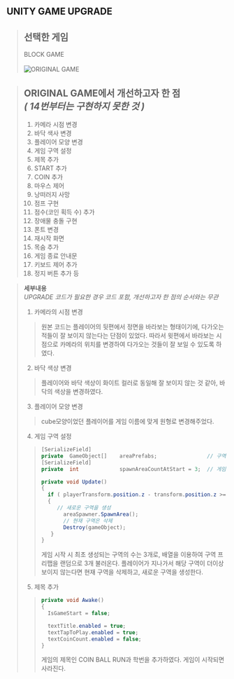 ## UNITY GAME UPGRADE

> **선택한 게임**
> -----------
> BLOCK GAME<br><br>
> ![ORIGINAL GAME](https://user-images.githubusercontent.com/101097019/207533610-eae205f3-8fbc-43e3-b89e-b473edc6c2ba.png)

> **ORIGINAL GAME에서 개선하고자 한 점**<br>
> *( 14번부터는 구현하지 못한 것 )*
> ------------
> 1. 카메라 시점 변경
> 2. 바닥 색사 변경
> 3. 플레이어 모양 변경
> 4. 게임 구역 설정
> 5. 제목 추가
> 6. START 추가
> 7. COIN 추가
> 8. 마우스 제어
> 9. 낭떠러지 사망
> 10. 점프 구현
> 11. 점수(코인 획득 수) 추가
> 12. 장애물 충돌 구현
> 13. 폰트 변경
> 14. 재시작 화면
> 15. 목숨 추가
> 16. 게임 종료 안내문
> 17. 키보드 제어 추가
> 18. 정지 버튼 추가
> 등


> **세부내용**<br>
> *UPGRADE 코드가 필요한 경우 코드 포함, 개선하고자 한 점의 순서와는 무관*<br>
> 1. 카메라의 시점 변경
>> 원본 코드는 플레이어의 뒷편에서 정면을 바라보는 형태이기에, 다가오는 적들이 잘 보이지 않는다는 단점이 있었다.
>> 따라서 윗편에서 바라보는 시점으로 카메라의 위치를 변경하여 다가오는 것들이 잘 보일 수 있도록 하였다.
> 2. 바닥 색상 변경
>> 플레이어와 바닥 색상이 화이트 컬러로 동일해 잘 보이지 않는 것 같아, 바닥의 색상을 변경하였다.
> 3. 플레이어 모양 변경
>> cube모양이었던 플레이어를 게임 이름에 맞게 원형로 변경해주었다.
> 4. 게임 구역 설정
>> ```cs
>> [SerializeField]
>> private	GameObject[]	areaPrefabs;				// 구역 프리팹 배열
>> [SerializeField]
>> private	int				spawnAreaCountAtStart = 3;	// 게임 시작 시 최초 생성되는 구역 개수
>> ```
>> ``` cs
>> private void Update()
>> {
>>   if ( playerTransform.position.z - transform.position.z >= destroyDistance )
>>   {
>>	    // 새로운 구역을 생성
>>		  areaSpawner.SpawnArea();
>>		  // 현재 구역은 삭제
>>		  Destroy(gameObject);
>>    }
>> }
>> ```
>> 게임 시작 시 최초 생성되는 구역의 수는 3개로, 배열을 이용하여 구역 프리팹을 랜덤으로 3개 불러온다.
>> 플레이어가 지나가서 해당 구역이 더이상 보이지 않는다면 현재 구역을 삭제하고, 새로운 구역을 생성한다.
> 5. 제목 추가
>> ```cs
>> private void Awake()
>> {
>>   IsGameStart = false;
>> 
>>   textTitle.enabled = true;
>>   textTapToPlay.enabled = true;
>>   textCoinCount.enabled = false;
>> }
>> ```
>> 게임의 제목인 COIN BALL RUN과 학번을 추가하였다. 게임이 시작되면 사라진다.

